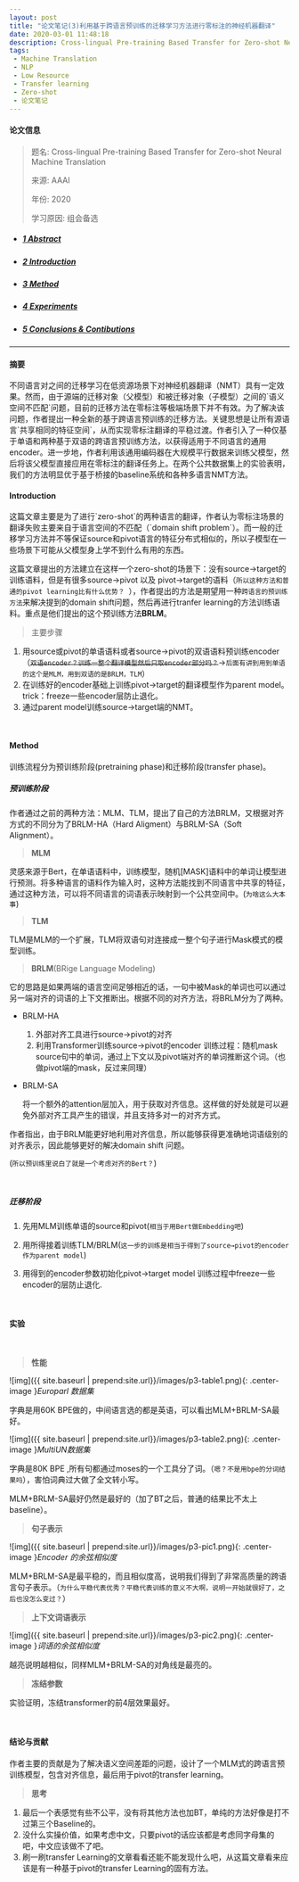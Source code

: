 ```yaml
---
layout: post
title: "论文笔记(3)利用基于跨语言预训练的迁移学习方法进行零标注的神经机器翻译"
date: 2020-03-01 11:48:18
description: Cross-lingual Pre-training Based Transfer for Zero-shot Neural Machine Translation
tags: 
 - Machine Translation
 - NLP
 - Low Resource
 - Transfer learning
 - Zero-shot
 - 论文笔记
---
```




#### 论文信息

> 题名: Cross-lingual Pre-training Based Transfer for Zero-shot Neural Machine Translation
>
> 来源: AAAI
>
> 年份: 2020
>
> 学习原因: 组会备选

* ##### [1 Abstract](#1)

* ##### [2 Introduction](#2)

* ##### [3 Method](#3)

* ##### [4 Experiments](#4)

* ##### [5 Conclusions & Contibutions](#5)

---



<h4 id='1'>摘要</h4>
不同语言对之间的迁移学习在低资源场景下对神经机器翻译（NMT）具有一定效果。然而，由于源端的迁移对象（父模型）和被迁移对象（子模型）之间的`语义空间不匹配`问题，目前的迁移方法在零标注等极端场景下并不有效。为了解决该问题，作者提出一种全新的基于跨语言预训练的迁移方法。关键思想是让所有源语言`共享相同的特征空间`，从而实现零标注翻译的平稳过渡。作者引入了一种仅基于单语和两种基于双语的跨语言预训练方法，以获得适用于不同语言的通用encoder。进一步地，作者利用该通用编码器在大规模平行数据来训练父模型，然后将该父模型直接应用在零标注的翻译任务上。在两个公共数据集上的实验表明，我们的方法明显优于基于桥接的baseline系统和各种多语言NMT方法。

<br>

<h4 id='2'>Introduction</h4>
这篇文章主要是为了进行`zero-shot`的两种语言的翻译，作者认为零标注场景的翻译失败主要来自于语言空间的不匹配（`domain shift problem`）。而一般的迁移学习方法并不等保证source和pivot语言的特征分布式相似的，所以子模型在一些场景下可能从父模型身上学不到什么有用的东西。

这篇文章提出的方法建立在这样一个zero-shot的场景下：没有source→target的训练语料，但是有很多source→pivot 以及 pivot→target的语料（`所以这种方法和普通的pivot learning比有什么优势？ `），作者提出的方法是期望用一种`跨语言的预训练方法`来解决提到的domain shift问题，然后再进行tranfer learning的方法训练语料。重点是他们提出的这个预训练方法**BRLM**。

> 主要步骤

1. 用source或pivot的单语语料或者source->pivot的双语语料预训练encoder（~~`双语encoder？训练一整个翻译模型然后只取encoder部分吗？`~~→`后面有讲到用到单语的这个是MLM，用到双语的是BRLM，TLM`）
2. 在训练好的encoder基础上训练pivot->target的翻译模型作为parent model。
   trick：freeze一些encoder层防止退化。
3. 通过parent model训练source->target端的NMT。

<br>

<h4 id='3'>Method</h4>
训练流程分为预训练阶段(pretraining phase)和迁移阶段(transfer phase)。

##### 预训练阶段

作者通过之前的两种方法：MLM、TLM，提出了自己的方法BRLM，又根据对齐方式的不同分为了BRLM-HA（Hard Aligment）与BRLM-SA（Soft Alignment）。

> **MLM**

灵感来源于Bert，在单语语料中，训练模型，随机[MASK]语料中的单词让模型进行预测。将多种语言的语料作为输入时，这种方法能找到不同语言中共享的特征，通过这种方法，可以将不同语言的词语表示映射到一个公共空间中。(`为啥这么大本事`)

> **TLM**

TLM是MLM的一个扩展，TLM将双语句对连接成一整个句子进行Mask模式的模型训练。 

> **BRLM**(BRige Language Modeling)

它的思路是如果两端的语言空间足够相近的话，一句中被Mask的单词也可以通过另一端对齐的词语的上下文推断出。根据不同的对齐方法，将BRLM分为了两种。

- BRLM-HA

  1. 外部对齐工具进行source->pivot的对齐
  2. 利用Transformer训练source->pivot的encoder
     训练过程：随机mask source句中的单词，通过上下文以及pivot端对齐的单词推断这个词。（也做pivot端的mask，反过来同理）

- BRLM-SA

  将一个额外的attention层加入，用于获取对齐信息。这样做的好处就是可以避免外部对齐工具产生的错误，并且支持多对一的对齐方式。

作者指出，由于BRLM能更好地利用对齐信息，所以能够获得更准确地词语级别的对齐表示，因此能够更好的解决domain shift 问题。

(`所以预训练里说白了就是一个考虑对齐的Bert？`)

<br>

##### 迁移阶段

1. 先用MLM训练单语的source和pivot(`相当于用Bert做Embedding吧`)

2. 用所得接着训练TLM/BRLM(`这一步的训练是相当于得到了source→pivot的encoder作为parent model`)

3. 用得到的encoder参数初始化pivot→target model
   训练过程中freeze一些encoder的层防止退化.

   <br>

<h4 id='4'>实验</h4>
 <br>

> **性能**

![img]({{ site.baseurl | prepend:site.url}}/images/p3-table1.png){: .center-image }*Europarl 数据集*

字典是用60K BPE做的，中间语言选的都是英语，可以看出MLM+BRLM-SA最好。

![img]({{ site.baseurl | prepend:site.url}}/images/p3-table2.png){: .center-image }*MultiUN数据集*

字典是80K BPE ,所有句都通过moses的一个工具分了词。（`嗯？不是用bpe的分词结果吗`），害怕词典过大做了全文转小写。

MLM+BRLM-SA最好仍然是最好的（加了BT之后，普通的结果比不太上baseline）。

> **句子表示**

![img]({{ site.baseurl | prepend:site.url}}/images/p3-pic1.png){: .center-image }*Encoder 的余弦相似度*

MLM+BRLM-SA是最平稳的，而且相似度高，说明我们得到了非常高质量的跨语言句子表示。（`为什么平稳代表优秀？平稳代表训练的意义不大啊，说明一开始就很好了，之后也没怎么变过？`）

> **上下文词语表示**

![img]({{ site.baseurl | prepend:site.url}}/images/p3-pic2.png){: .center-image }*词语的余弦相似度*

越亮说明越相似，同样MLM+BRLM-SA的对角线是最亮的。

> **冻结参数**

实验证明，冻结transformer的前4层效果最好。

<br>

<h4 id='5'>结论与贡献</h4>
作者主要的贡献是为了解决语义空间差距的问题，设计了一个MLM式的跨语言预训练模型，包含对齐信息，最后用于pivot的transfer learning。

> **思考**

1. 最后一个表感觉有些不公平，没有将其他方法也加BT，单纯的方法好像是打不过第三个Baseline的。
2. 没什么实操价值，如果考虑中文，只要pivot的话应该都是考虑同字母集的吧，中文应该做不了吧。
3. 刷一刷transfer Learning的文章看看还能不能发现什么吧，从这篇文章看来应该是有一种基于pivot的transfer Learning的固有方法。